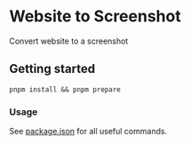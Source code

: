 # Website to Screenshot
Convert website to a screenshot

## Getting started
`pnpm install && pnpm prepare`

### Usage
See [package.json](./package.json) for all useful commands.
